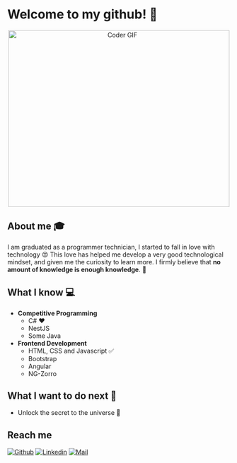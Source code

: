 # Welcome to my github! 👋

<div align="center">
	<img src="https://media.giphy.com/media/SWoSkN6DxTszqIKEqv/giphy.gif" alt="Coder GIF" width="500" height="400">
</div>

## About me :mortar_board:
I am graduated as a programmer technician, I started to fall in love with technology 😍 This love has helped me develop a very good technological mindset, and given me the curiosity to learn more. I firmly believe that **no amount of knowledge is enough knowledge**. 🧠

## What I know :computer:
- **Competitive Programming**
	- C# ❤️
	- NestJS
	- Some Java
- **Frontend Development**
	- HTML, CSS and Javascript :white_check_mark:
	- Bootstrap
	- Angular
	- NG-Zorro

## What I want to do next :thinking:
- Unlock the secret to the universe :rofl:

## Reach me 
[![Github](https://img.shields.io/github/followers/LucasRomero?label=Follow&style=social)](https://github.com/LucasRomero)
[![Linkedin](https://img.shields.io/badge/-LucasRomero-blue?style=flat-square&logo=linkedin&logoColor=white&link=https://www.linkedin.com/in/sarthak-bharadwaj-8552b5110/)](https://www.linkedin.com/in/romerolucasdaniel/)
[![Mail](https://img.shields.io/badge/-romerolucasdaniel@outlook.com-gray?style=flat-square&logo=gmail&logoColor=red&link=https://www.linkedin.com/in/sarthak-bharadwaj-8552b5110/)](mailto:romerolucasdaniel@outlook.com)
